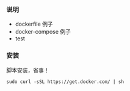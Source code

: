 ### 说明

- dockerfile 例子
- docker-compose 例子
- test

### 安装

脚本安装，省事！
```
sudo curl -sSL https://get.docker.com/ | sh

```
